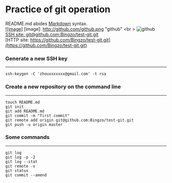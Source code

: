 Practice of git operation
==================================
README.md abides [Markdown](https://github.com/adam-p/markdown-here/wiki/Markdown-Cheatsheet) syntax.<br />
[![image]](http://www.github.com/)
[image]: http://github.com/github.png "github" <br \>
![github](https://github.global.ssl.fastly.net/images/modules/open_graph/github-logo.png)<br />
[SSH site: git@github.com:Bingzo/test-git.git](git@github.com:Bingzo/test-git.git)<br />
[HTTP site: https://github.com/Bingzo/test-git.git](https://github.com/Bingzo/test-git.git)<br />

### Generate a new SSH key
----------------------------------
    ssh-keygen -C 'zhouxxxxxxx@gmail.com' -t rsa 

### Create a new repository on the command line
----------------------------------
    touch README.md
    git init
    git add README.md
    git commit -m "first commit"
    git remote add origin git@github.com:Bingzo/test-git.git
    git push -u origin master
### Some commands
----------------------------------
    git log
    git log -p -2
    git log --stat
    git remote -v
    git status
    git commit --amend
